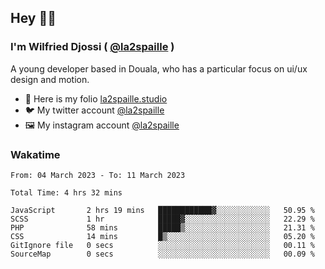 ## Hey 👋🏾
### I'm Wilfried Djossi ( <a href="https://twitter.com/la2spaille/" target="_blank">@la2spaille</a> )
A young developer based in Douala, who has a particular focus on ui/ux design and motion.

- 🎨 Here is my folio [la2spaille.studio](https://la2spaille.studio/)
- 🐦 My twitter account [@la2spaille](https://twitter.com/la2spaille/)
- 🖼 My instagram account [@la2spaille](https://www.instagram.com/la2spaille/)

### Wakatime
<!--START_SECTION:waka-->

```text
From: 04 March 2023 - To: 11 March 2023

Total Time: 4 hrs 32 mins

JavaScript       2 hrs 19 mins   ████████████▓░░░░░░░░░░░░   50.95 %
SCSS             1 hr            █████▓░░░░░░░░░░░░░░░░░░░   22.29 %
PHP              58 mins         █████▒░░░░░░░░░░░░░░░░░░░   21.31 %
CSS              14 mins         █▒░░░░░░░░░░░░░░░░░░░░░░░   05.20 %
GitIgnore file   0 secs          ░░░░░░░░░░░░░░░░░░░░░░░░░   00.11 %
SourceMap        0 secs          ░░░░░░░░░░░░░░░░░░░░░░░░░   00.09 %
```

<!--END_SECTION:waka-->
<!--
**la2spaille/la2spaille** is a ✨ _special_ ✨ repository because its `README.md` (this file) appears on your GitHub profile.

Here are some ideas to get you started:

- 🔭 I’m currently working on ...
- 🌱 I’m currently learning ...
- 👯 I’m looking to collaborate on ...
- 🤔 I’m looking for help with ...
- 💬 Ask me about ...
- 📫 How to reach me: ...
- 😄 Pronouns: ...
- ⚡ Fun fact: ...
-->
